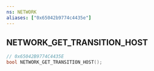 ```yaml
---
ns: NETWORK
aliases: ["0x65042b9774c4435e"]
---
```

## NETWORK_GET_TRANSITION_HOST

```c
// 0x65042B9774C4435E
bool NETWORK_GET_TRANSITION_HOST();
```
